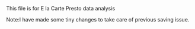 This file is for E la Carte Presto data analysis

Note:I have made some tiny changes to take care of previous saving issue.
